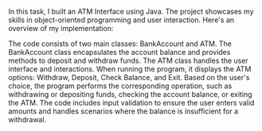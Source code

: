 In this task, I built an ATM Interface using Java. The project showcases my skills in object-oriented programming and user interaction. Here's an overview of my implementation:

The code consists of two main classes: BankAccount and ATM.
The BankAccount class encapsulates the account balance and provides methods to deposit and withdraw funds.
The ATM class handles the user interface and interactions.
When running the program, it displays the ATM options: Withdraw, Deposit, Check Balance, and Exit.
Based on the user's choice, the program performs the corresponding operation, such as withdrawing or depositing funds, checking the account balance, or exiting the ATM.
The code includes input validation to ensure the user enters valid amounts and handles scenarios where the balance is insufficient for a withdrawal.
